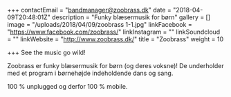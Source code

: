 +++
contactEmail = "bandmanager@zoobrass.dk"
date = "2018-04-09T20:48:01Z"
description = "Funky blæsermusik for børn"
gallery = []
image = "/uploads/2018/04/09/zoobrass 1-1.jpg"
linkFacebook = "https://www.facebook.com/zoobrass/"
linkInstagram = ""
linkSoundcloud = ""
linkWebsite = "http://www.zoobrass.dk/"
title = "Zoobrass"
weight = 10

+++
See the music go wild!

Zoobrass er funky blæsermusik for børn (og deres voksne)! De underholder med et program i børnehøjde indeholdende dans og sang.  

100 % unplugged og derfor 100 % mobile. 